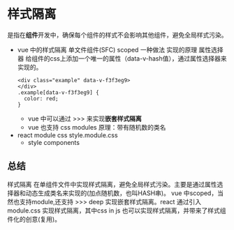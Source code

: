 # 样式隔离
是指在**组件**开发中，确保每个组件的样式不会影响其他组件，避免全局样式污染。
- vue 中的样式隔离 
  单文件组件(SFC) scoped 一种做法
  实现的原理 属性选择器
  给组件的css上添加一个唯一的属性（data-v-hash值），通过属性选择器来实现的。
  ```vue
  <div class="example" data-v-f3f3eg9> 
  </div>
  .example[data-v-f3f3eg9] {
    color: red; 
  }
  ```
  - vue 中可以通过 >>> 来实现**嵌套样式隔离**
  - vue 也支持 css modules 
    原理：带有随机数的类名 
- react module css 
  style.module.css
  - style components


## 总结
样式隔离 在单组件文件中实现样式隔离，避免全局样式污染。主要是通过属性选择器和动态生成类名来实现的(加点随机数，也叫HASH串)。 vue 中scoped，当然也支持module,还支持 >>> deep 实现嵌套样式隔离。react 通过引入module.css 实现样式隔离，其中css in js 也可以实现样式隔离，并带来了样式组件化的创意(复用)。
